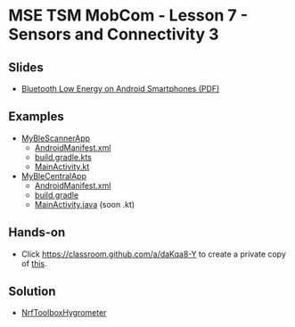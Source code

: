 # MSE TSM MobCom - Lesson 7 - Sensors and Connectivity 3
## Slides
* [Bluetooth Low Energy on Android Smartphones (PDF)](http://www.tamberg.org/mse/2023/hs/TSM_MobCom_BLEOnAndroidSmartphones.pdf)

## Examples
* [MyBleScannerApp](../../master/07/Android/MyBleScannerApp)
    * [AndroidManifest.xml](../../master/07/Android/MyBleScannerApp/app/src/main/AndroidManifest.xml)
    * [build.gradle.kts](../../master/07/Android/MyBleScannerApp/app/build.gradle.kts)
    * [MainActivity.kt](../../master/07/Android/MyBleScannerApp/app/src/main/java/org/tamberg/myblescannerapp/MainActivity.kt)
* [MyBleCentralApp](../../master/07/Android/MyBleCentralApp)
    * [AndroidManifest.xml](../../master/07/Android/MyBleCentralApp/app/src/main/AndroidManifest.xml)
    * [build.gradle](../../master/07/Android/MyBleCentralApp/app/build.gradle)
    * [MainActivity.java](../../master/07/Android/MyBleCentralApp/app/src/main/java/org/tamberg/myblecentralapp/MainActivity.java) (soon .kt)

## Hands-on
* Click https://classroom.github.com/a/daKqa8-Y to create a private copy of [this](../../../../mse-tsm-mobcom-work-07/blob/master/README.md).

## Solution
* [NrfToolboxHygrometer](../../master/07/Android/NrfToolboxHygrometer)
